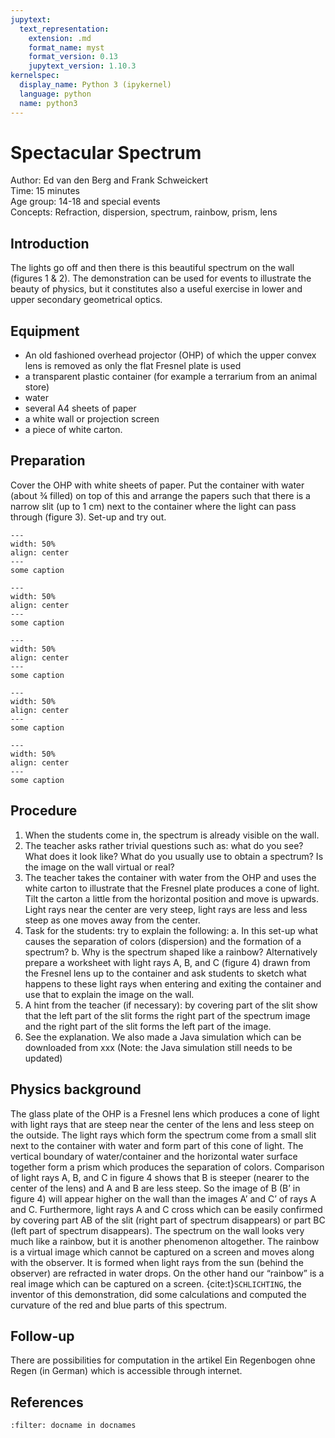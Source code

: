 ```yaml
---
jupytext:
  text_representation:
    extension: .md
    format_name: myst
    format_version: 0.13
    jupytext_version: 1.10.3
kernelspec:
  display_name: Python 3 (ipykernel)
  language: python
  name: python3
---
```


# Spectacular Spectrum

Author:     Ed van den Berg and Frank Schweickert\
Time:	  	  15 minutes\
Age group:	14-18 and special events \
Concepts:	  Refraction, dispersion, spectrum, rainbow, prism, lens

## Introduction
The lights go off and then there is this beautiful spectrum on the wall (figures 1 & 2). The demonstration can be used for events to illustrate the beauty of physics, but it constitutes also a useful exercise in lower and upper secondary geometrical optics.

## Equipment
* An old fashioned overhead projector (OHP) of which the upper convex lens is removed as only the flat Fresnel plate is used
* a transparent plastic container (for example a terrarium from an animal store)
* water
* several A4 sheets of paper
* a white wall or projection screen
* a piece of white carton.

## Preparation
Cover the OHP with white sheets of paper. Put the container with water (about ¾ filled) on top of this and arrange the papers such that there is a narrow slit (up to 1 cm) next to the container where the light can pass through (figure 3).  Set-up and try out. 

```{figure} dm06_figure1.JPG
---
width: 50%
align: center
---
some caption
``` 

```{figure} dm06_figure2.JPG
---
width: 50%
align: center
---
some caption
``` 

```{figure} dm06_figure3.JPG
---
width: 50%
align: center
---
some caption
``` 

```{figure} dm06_figure4.JPG
---
width: 50%
align: center
---
some caption
``` 

```{figure} dm06_figure5.JPG
---
width: 50%
align: center
---
some caption
``` 

## Procedure
1.	When the students come in, the spectrum is already visible on the wall.
2.	The teacher asks rather trivial questions such as: what do you see? What does it look like? What do you usually use to obtain a spectrum? Is the image on the wall virtual or real?
3.	The teacher takes the container with water from the OHP and uses the white carton to illustrate that the Fresnel plate produces a cone of light. Tilt the carton a little from the horizontal position and move is upwards. Light rays near the center are very steep, light rays are less and less steep as one moves away from the center.
4.	Task for the students: try to explain the following:
a.	In this set-up what causes the separation of colors (dispersion) and the formation of a spectrum?
b.	Why is the spectrum shaped like a rainbow?
Alternatively prepare a worksheet with light rays A, B, and C (figure 4) drawn from the Fresnel lens up to the container and ask students to sketch what happens to these light rays when entering and exiting the container and use that to explain the image on the wall.
5.	A hint from the teacher (if necessary): by covering part of the slit show that the left part of the slit forms the right part of the spectrum image and the right part of the slit forms the left part of the image.
6.	See the explanation. We also made a Java simulation which can be downloaded from xxx (Note: the Java simulation still needs to be updated)

## Physics background
The glass plate of the OHP is a Fresnel lens which produces a cone of light with light rays that are steep near the center of the lens and less steep on the outside. The light rays which form the spectrum come from a small slit next to the container with water and form part of this cone of light. The vertical boundary of water/container and the horizontal water surface together form a prism which produces the separation of colors. Comparison of light rays A, B, and C in figure 4 shows that B is steeper (nearer to the center of the lens) and A and B are less steep. So the image of B (B’ in figure 4) will appear higher on the wall than the images A’ and C’ of rays A and C. Furthermore, light rays A and C cross which can be easily confirmed by covering part AB of the slit (right part of spectrum disappears) or part BC (left part of spectrum disappears).
The spectrum on the wall looks very much like a rainbow, but it is another phenomenon altogether. The rainbow is a virtual image which cannot be captured on a screen and moves along with the observer. It is formed when light rays from the sun (behind the observer) are refracted in water drops. On the other hand our “rainbow” is a real image which can be captured on a screen. {cite:t}`SCHLICHTING`, the inventor of this demonstration, did some calculations and computed the curvature of the red and blue parts of this spectrum.

## Follow-up
There are possibilities for computation in the artikel Ein Regenbogen ohne Regen (in German) which is accessible through internet.


## References
```{bibliography}
:filter: docname in docnames
```